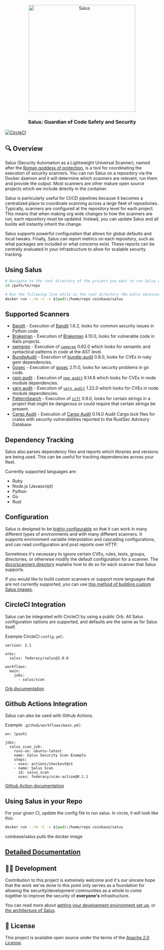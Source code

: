 <p align="center">
  <a href="https://github.com/coinbase/salus">
    <img width="350px" alt="Salus" src="logo.png">
  </a>
</p>
<h3 align="center">
   Salus: Guardian of Code Safety and Security
</h3>


[![CircleCI](https://circleci.com/gh/coinbase/salus/tree/master.svg?style=svg)](https://circleci.com/gh/coinbase/salus/tree/master)

## 🔍 Overview

Salus (Security Automation as a Lightweight Universal Scanner), named after the [Roman goddess of protection](https://en.wikipedia.org/wiki/Salus), is a tool for coordinating the execution of security scanners. You can run Salus on a repository via the Docker daemon and it will determine which scanners are relevant, run them and provide the output. Most scanners are other mature open source projects which we include directly in the container.

Salus is particularly useful for CI/CD pipelines because it becomes a centralized place to coordinate scanning across a large fleet of repositories. Typically, scanners are configured at the repository level for each project. This means that when making org wide changes to how the scanners are run, each repository must be updated. Instead, you can update Salus and all builds will instantly inherit the change.

Salus supports powerful configuration that allows for global defaults and local tweaks. Finally, Salus can report metrics on each repository, such as what packages are included or what concerns exist. These reports can be centrally evaluated in your infrastructure to allow for scalable security tracking.

## Using Salus

```sh
# Navigate to the root directory of the project you want to run Salus on
cd /path/to/repo

# Run the following line while in the root directory (No edits necessary)
docker run --rm -t -v $(pwd):/home/repo coinbase/salus
```

## Supported Scanners

- [Bandit](docs/scanners/bandit.md) - Execution of [Bandit](https://pypi.org/project/bandit/) 1.6.2, looks for common security issues in Python code.
- [Brakeman](docs/scanners/brakeman.md) - Execution of [Brakeman](https://brakemanscanner.org/) 4.10.0, looks for vulnerable code in Rails projects.
- [semgrep](docs/scanners/semgrep.md) - Execution of [`semgrep`](https://semgrep.dev) 0.62.0 which looks for semantic and syntactical patterns in code at the AST level.
- [BundleAudit](docs/scanners/bundle_audit.md) - Execution of [bundle-audit](https://github.com/rubysec/bundler-audit) 0.8.0, looks for CVEs in ruby gem dependencies.
- [Gosec](docs/scanners/gosec.md) - Execution of [gosec](https://github.com/securego/gosec) 2.11.0, looks for security problems in go code.
- [npm audit](docs/scanners/npm_audit.md) - Execution of [`npm audit`](https://docs.npmjs.com/getting-started/running-a-security-audit) 6.14.8 which looks for CVEs in node module dependencies.
- [yarn audit](docs/scanners/yarn_audit.md) - Execution of [`yarn audit`](https://yarnpkg.com/lang/en/docs/cli/audit/) 1.22.0 which looks for CVEs in node module dependencies.
- [PatternSearch](docs/scanners/pattern_search.md) - Execution of [`sift`](https://sift-tool.org/docs) 0.9.0, looks for certain strings in a project that might be dangerous or could require that certain strings be present.
- [Cargo Audit](docs/scanners/cargo_audit.md) - Execution of [Cargo Audit](https://github.com/RustSec/cargo-audit) 0.14.0 Audit Cargo.lock files for crates with security vulnerabilities reported to the RustSec Advisory Database


## Dependency Tracking

Salus also parses dependency files and reports which libraries and versions are being used. This can be useful for tracking dependencies across your fleet.

Currently supported languages are:
- Ruby
- Node.js (Javascript)
- Python
- Go
- Rust

## Configuration

Salus is designed to be [highly configurable](docs/configuration.md) so that it can work in many different types of environments and with many different scanners. It supports environment variable interpolation and cascading configurations, and can read configuration and post reports over HTTP.

Sometimes it's necessary to ignore certain CVEs, rules, tests, groups, directories, or otherwise modify the default configuration for a scanner. The [docs/scanners directory](docs/scanners) explains how to do so for each scanner that Salus supports.

If you would like to build custom scanners or support more languages that are not currently supported, you can use [this method of building custom Salus images](docs/custom_salus.md).

## CircleCI Integration

Salus can be integrated with CircleCI by using a public Orb. All Salus configuration options are supported, and defaults are the same as for Salus itself.

Example CircleCI `config.yml`:

```
version: 2.1

orbs:
  salus: federacy/salus@3.0.0

workflows:
  main:
    jobs:
      - salus/scan
```

[Orb documentation](integrations/circleci/README.md)

## Github Actions Integration

Salus can also be used with Github Actions.

Example `.github/workflows/main.yml`:

```
on: [push]

jobs:
  salus_scan_job:
    runs-on: ubuntu-latest
    name: Salus Security Scan Example
    steps:
    - uses: actions/checkout@v1
    - name: Salus Scan
      id: salus_scan
      uses: federacy/scan-action@0.1.1
```

[Github Action documentation](https://github.com/federacy/scan-action)

## Using Salus in your Repo

For your given CI, update the config file to run salus. In circle, it will look like this: 

```sh
docker run --rm -t -v $(pwd):/home/repo coinbase/salus
```

coinbase/salus pulls the docker image


## [Detailed Documentation](docs)

## 👷‍♂️ Development

Contribution to this project is extremely welcome and it's our sincere hope that the work we've done to this point only serves as a foundation for allowing the security/development communities as a whole to come together to improve the security of **everyone's** infrastructure.

You can read more about [getting your development environment set up](docs/development.md), or [the architecture of Salus](docs/architecture.md).

## 📃 License

This project is available open source under the terms of the [Apache 2.0 License](https://opensource.org/licenses/Apache-2.0).
